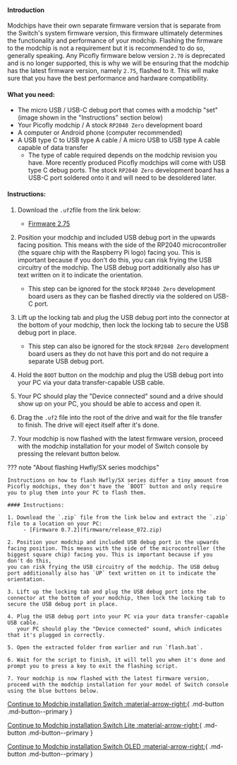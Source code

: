 #### Introduction

Modchips have their own separate firmware version that is separate from the Switch's system firmware version, this firmware ultimately determines the functionality and performance of your modchip.
Flashing the firmware to the modchip is not a requirement but it is recommended to do so, generally speaking. Any Picofly firmware below version `2.70` is deprecated and is no longer supported, this is why we will be ensuring that the modchip has the latest firmware version, namely `2.75`, flashed to it. This will make sure that you have the best performance and hardware compatibility.

#### What you need:

- The micro USB / USB-C debug port that comes with a modchip "set" (image shown in the "Instructions" section below)
- Your Picofly modchip / A stock `RP2040 Zero` development board
- A computer or Android phone (computer recommended)
- A USB type C to USB type A cable / A micro USB to USB type A cable capable of data transfer
     - The type of cable required depends on the modchip revision you have.
       More recently produced Picofly modchips will come with USB type C debug ports.
       The stock `RP2040 Zero` development board has a USB-C port soldered onto it and will need to be desoldered later.

#### Instructions:

1. Download the `.uf2`file from the link below:
    - [Firmware 2.75](firmware/firmware.uf2)

2. Position your modchip and included USB debug port in the upwards facing position. This means with the side of the RP2040 microcontroller (the square chip with the Raspberry Pi logo) facing you. This is important because if you don't do this,
   you can risk frying the USB circuitry of the modchip. The USB debug port additionally also has `UP` text written on it to indicate the orientation.
    - This step can be ignored for the stock `RP2040 Zero` development board users as they can be flashed directly via the soldered on USB-C port.

3. Lift up the locking tab and plug the USB debug port into the connector at the bottom of your modchip, then lock the locking tab to secure the USB debug port in place.
    - This step can also be ignored for the stock `RP2040 Zero` development board users as they do not have this port and do not require a separate USB debug port.

4. Hold the `BOOT` button on the modchip and plug the USB debug port into your PC via your data transfer-capable USB cable.

5. Your PC should play the "Device connected" sound and a drive should show up on your PC, you should be able to access and open it.

6. Drag the `.uf2` file into the root of the drive and wait for the file transfer to finish. The drive will eject itself after it's done.

7. Your modchip is now flashed with the latest firmware version, proceed with the modchip installation for your model of Switch console by pressing the relevant button below.

??? note "About flashing Hwfly/SX series modchips"

    Instructions on how to flash Hwfly/SX series differ a tiny amount from Picofly modchips, they don't have the `BOOT` button and only require you to plug them into your PC to flash them.

    #### Instructions:

    1. Download the `.zip` file from the link below and extract the `.zip` file to a location on your PC:
         - [Firmware 0.7.2](firmware/release_072.zip)

    2. Position your modchip and included USB debug port in the upwards facing position. This means with the side of the microcontroller (the biggest square chip) facing you. This is important because if you don't do this,
    you can risk frying the USB circuitry of the modchip. The USB debug port additionally also has `UP` text written on it to indicate the orientation.

    3. Lift up the locking tab and plug the USB debug port into the connector at the bottom of your modchip, then lock the locking tab to secure the USB debug port in place.

    4. Plug the USB debug port into your PC via your data transfer-capable USB cable.
       your PC should play the "Device connected" sound, which indicates that it's plugged in correctly.

    5. Open the extracted folder from earlier and run `flash.bat`.

    6. Wait for the script to finish, it will tell you when it's done and prompt you to press a key to exit the flashing script.

    7. Your modchip is now flashed with the latest firmware version, proceed with the modchip installation for your model of Switch console using the blue buttons below.


[Continue to Modchip installation Switch :material-arrow-right:](normal.md){ .md-button .md-button--primary }

[Continue to Modchip installation Switch Lite :material-arrow-right:](lite.md){ .md-button .md-button--primary }

[Continue to Modchip installation Switch OLED :material-arrow-right:](oled.md){ .md-button .md-button--primary }

